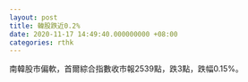 ```yaml
---
layout: post
title: 韓股跌近0.2%
date: 2020-11-17 14:49:40.000000000 +08:00
categories: rthk
---
```


南韓股市偏軟，首爾綜合指數收市報2539點，跌3點，跌幅0.15%。
